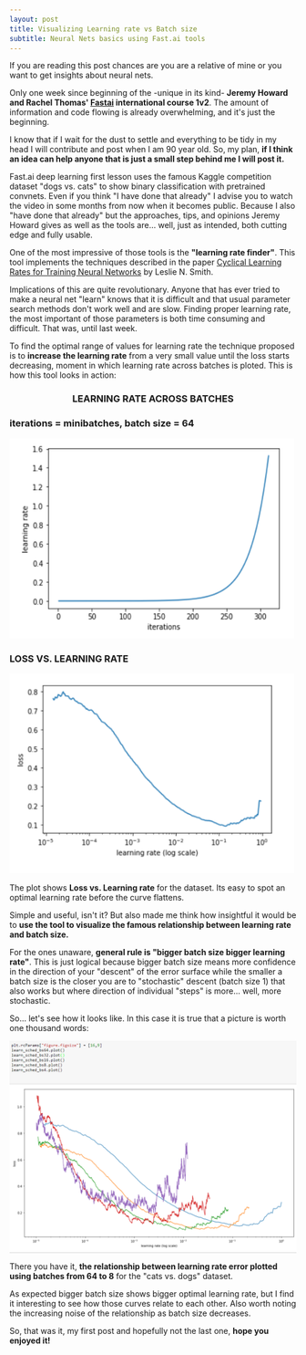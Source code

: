 ```yaml
---
layout: post
title: Visualizing Learning rate vs Batch size
subtitle: Neural Nets basics using Fast.ai tools 
---
```


If you are reading this post chances are you are a relative of mine or you want to get insights about neural nets.
 
Only one week since beginning of the -unique in its kind- **Jeremy Howard and Rachel Thomas' [Fastai](http://www.fast.ai/) international course 1v2**. The amount of information and code flowing is already overwhelming, and it's just the beginning.

I know that if I wait for the dust to settle and everything to be tidy in my head I will contribute and post when I am 90 year old. So, my plan, **if I think an idea can help anyone that is just a small step behind me I will post it.** 

Fast.ai deep learning first lesson uses the famous Kaggle competition dataset "dogs vs. cats" to show binary classification with pretrained convnets. Even if you think "I have done that already" I advise you to watch the video in some months from now when it becomes public. Because I also "have done that already" but the approaches, tips, and opinions Jeremy Howard gives as well as the tools are... well, just as intended, both cutting edge and fully usable. 

One of the most impressive of those tools is the **"learning rate finder"**. This tool implements the techniques described in the paper [Cyclical Learning Rates for Training Neural Networks](https://arxiv.org/abs/1506.01186) by Leslie N. Smith. 

Implications of this are quite revolutionary. Anyone that has ever tried to make a neural net "learn" knows that it is difficult and that usual parameter search methods don't work well and are slow. Finding proper learning rate, the most important of those parameters is both time consuming and difficult. That was, until last week. 

To find the optimal range of values for learning rate the technique proposed is to **increase the learning rate** from a very small value until the loss starts decreasing, moment in which learning rate across batches is ploted. This is how this tool looks in action:

### <p style="text-align: center;"> LEARNING RATE ACROSS BATCHES </p>
### iterations = minibatches, batch size = 64
<img src="/img/Captura2.PNG" height="350" width="500"> 

### LOSS VS. LEARNING RATE
<img src="/img/loss_vs_lr.PNG" height="350" width="500">
	
The plot shows **Loss vs. Learning rate** for the dataset. Its easy to spot an optimal learning rate before the curve flattens. 

Simple and useful, isn't it? But also made me think how insightful it would be to **use the tool  to visualize the famous relationship between learning rate and batch size.**

For the ones unaware, **general rule is "bigger batch size bigger learning rate"**. This is just logical because bigger batch size means more confidence in the direction of your "descent" of the error surface while the smaller a batch size is the closer you are to "stochastic" descent (batch size 1) that also works but where direction of individual "steps" is more... well, more stochastic. 

So... let's see how it looks like. In this case it is true that a picture is worth one thousand words:

<img src="/img/learning_rate_vs_batch_size_g.PNG" align="center"/>

There you have it, **the relationship between learning rate error plotted using  batches from 64 to 8** for the "cats vs. dogs" dataset.

As expected bigger batch size shows bigger optimal learning rate, but I find it interesting to see how those curves relate to each other. Also worth noting the increasing noise of the relationship as batch size decreases.

So, that was it, my first post and hopefully not the last one, **hope you enjoyed it!**

